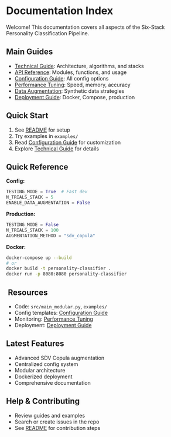 # Documentation Index

Welcome! This documentation covers all aspects of the Six-Stack Personality Classification Pipeline.

## Main Guides

- [Technical Guide](technical-guide.md): Architecture, algorithms, and stacks
- [API Reference](api-reference.md): Modules, functions, and usage
- [Configuration Guide](configuration.md): All config options
- [Performance Tuning](performance-tuning.md): Speed, memory, accuracy
- [Data Augmentation](data-augmentation.md): Synthetic data strategies
- [Deployment Guide](deployment.md): Docker, Compose, production

## Quick Start

1. See [README](../README.md) for setup
2. Try examples in `examples/`
3. Read [Configuration Guide](configuration.md) for customization
4. Explore [Technical Guide](technical-guide.md) for details

## Quick Reference

**Config:**
```python
TESTING_MODE = True  # Fast dev
N_TRIALS_STACK = 5
ENABLE_DATA_AUGMENTATION = False
```
**Production:**
```python
TESTING_MODE = False
N_TRIALS_STACK = 100
AUGMENTATION_METHOD = "sdv_copula"
```
**Docker:**
```bash
docker-compose up --build
# or
docker build -t personality-classifier .
docker run -p 8080:8080 personality-classifier
```

## ️ Resources

- Code: `src/main_modular.py`, `examples/`
- Config templates: [Configuration Guide](configuration.md)
- Monitoring: [Performance Tuning](performance-tuning.md)
- Deployment: [Deployment Guide](deployment.md)

## Latest Features

- Advanced SDV Copula augmentation
- Centralized config system
- Modular architecture
- Dockerized deployment
- Comprehensive documentation

## Help & Contributing

- Review guides and examples
- Search or create issues in the repo
- See [README](../README.md#contributing) for contribution steps
